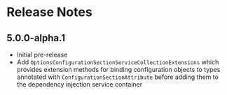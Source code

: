 # Release Notes

## 5.0.0-alpha.1
- Initial pre-release
- Add `OptionsConfigurationSectionServiceCollectionExtensions` which provides extension methods
  for binding configuration objects to types annotated with `ConfigurationSectionAttribute`
  before adding them to the dependency injection service container
